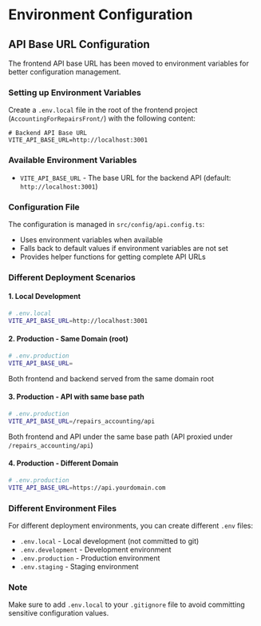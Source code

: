 # Environment Configuration

## API Base URL Configuration

The frontend API base URL has been moved to environment variables for better configuration management.

### Setting up Environment Variables

Create a `.env.local` file in the root of the frontend project (`AccountingForRepairsFront/`) with the following content:

```
# Backend API Base URL
VITE_API_BASE_URL=http://localhost:3001
```

### Available Environment Variables

- `VITE_API_BASE_URL` - The base URL for the backend API (default: `http://localhost:3001`)

### Configuration File

The configuration is managed in `src/config/api.config.ts`:

- Uses environment variables when available
- Falls back to default values if environment variables are not set
- Provides helper functions for getting complete API URLs

### Different Deployment Scenarios

#### 1. Local Development
```bash
# .env.local
VITE_API_BASE_URL=http://localhost:3001
```

#### 2. Production - Same Domain (root)
```bash
# .env.production
VITE_API_BASE_URL=
```
Both frontend and backend served from the same domain root

#### 3. Production - API with same base path
```bash
# .env.production
VITE_API_BASE_URL=/repairs_accounting/api
```
Both frontend and API under the same base path (API proxied under `/repairs_accounting/api`)

#### 4. Production - Different Domain
```bash
# .env.production
VITE_API_BASE_URL=https://api.yourdomain.com
```

### Different Environment Files

For different deployment environments, you can create different `.env` files:

- `.env.local` - Local development (not committed to git)
- `.env.development` - Development environment
- `.env.production` - Production environment
- `.env.staging` - Staging environment

### Note

Make sure to add `.env.local` to your `.gitignore` file to avoid committing sensitive configuration values. 